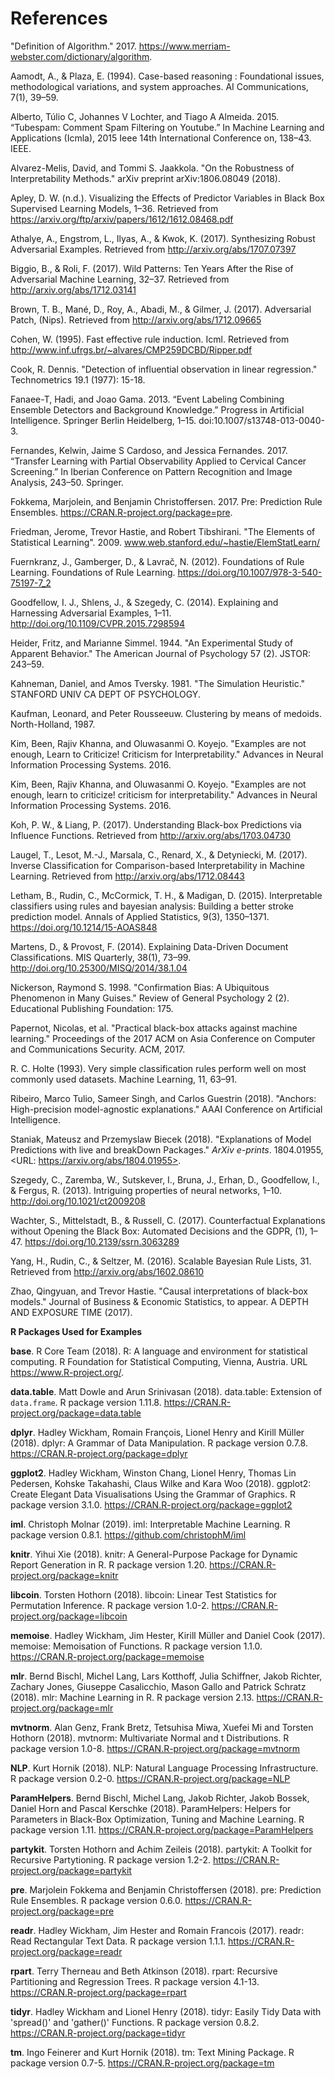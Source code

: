 # References 
<!-- Generated automatically, please don't edit manually! -->

"Definition of Algorithm." 2017. https://www.merriam-webster.com/dictionary/algorithm.

Aamodt, A., & Plaza, E. (1994). Case-based reasoning : Foundational issues, methodological variations, and system approaches. AI Communications, 7(1), 39–59.

Alberto, Túlio C, Johannes V Lochter, and Tiago A Almeida. 2015. “Tubespam: Comment Spam Filtering on Youtube.” In Machine Learning and Applications (Icmla), 2015 Ieee 14th International Conference on, 138–43. IEEE.

Alvarez-Melis, David, and Tommi S. Jaakkola. "On the Robustness of Interpretability Methods." arXiv preprint arXiv:1806.08049 (2018).

Apley, D. W. (n.d.). Visualizing the Effects of Predictor Variables in Black Box Supervised Learning Models, 1–36. Retrieved from https://arxiv.org/ftp/arxiv/papers/1612/1612.08468.pdf

Athalye, A., Engstrom, L., Ilyas, A., & Kwok, K. (2017). Synthesizing Robust Adversarial Examples. Retrieved from http://arxiv.org/abs/1707.07397

Biggio, B., & Roli, F. (2017). Wild Patterns: Ten Years After the Rise of Adversarial Machine Learning, 32–37. Retrieved from http://arxiv.org/abs/1712.03141

Brown, T. B., Mané, D., Roy, A., Abadi, M., & Gilmer, J. (2017). Adversarial Patch, (Nips). Retrieved from http://arxiv.org/abs/1712.09665

Cohen, W. (1995). Fast effective rule induction. Icml. Retrieved from http://www.inf.ufrgs.br/~alvares/CMP259DCBD/Ripper.pdf

Cook, R. Dennis. "Detection of influential observation in linear regression." Technometrics 19.1 (1977): 15-18.

Fanaee-T, Hadi, and Joao Gama. 2013. “Event Labeling Combining Ensemble Detectors and Background Knowledge.” Progress in Artificial Intelligence. Springer Berlin Heidelberg, 1–15. doi:10.1007/s13748-013-0040-3.

Fernandes, Kelwin, Jaime S Cardoso, and Jessica Fernandes. 2017. “Transfer Learning with Partial Observability Applied to Cervical Cancer Screening.” In Iberian Conference on Pattern Recognition and Image Analysis, 243–50. Springer.

Fokkema, Marjolein, and Benjamin Christoffersen. 2017. Pre: Prediction Rule Ensembles. https://CRAN.R-project.org/package=pre.

Friedman, Jerome, Trevor Hastie, and Robert Tibshirani. "The Elements of Statistical Learning". 2009. www.web.stanford.edu/~hastie/ElemStatLearn/

Fuernkranz, J., Gamberger, D., & Lavrač, N. (2012). Foundations of Rule Learning. Foundations of Rule Learning. https://doi.org/10.1007/978-3-540-75197-7_2

Goodfellow, I. J., Shlens, J., & Szegedy, C. (2014). Explaining and Harnessing Adversarial Examples, 1–11. http://doi.org/10.1109/CVPR.2015.7298594

Heider, Fritz, and Marianne Simmel. 1944. "An Experimental Study of Apparent Behavior." The American Journal of Psychology 57 (2). JSTOR: 243–59.

Kahneman, Daniel, and Amos Tversky. 1981. "The Simulation Heuristic." STANFORD UNIV CA DEPT OF PSYCHOLOGY.

Kaufman, Leonard, and Peter Rousseeuw. Clustering by means of medoids. North-Holland, 1987.

Kim, Been, Rajiv Khanna, and Oluwasanmi O. Koyejo. "Examples are not enough, Learn to Criticize! Criticism for Interpretability." Advances in Neural Information Processing Systems. 2016.

Kim, Been, Rajiv Khanna, and Oluwasanmi O. Koyejo. "Examples are not enough, learn to criticize! criticism for interpretability." Advances in Neural Information Processing Systems. 2016.

Koh, P. W., & Liang, P. (2017). Understanding Black-box Predictions via Influence Functions. Retrieved from http://arxiv.org/abs/1703.04730

Laugel, T., Lesot, M.-J., Marsala, C., Renard, X., & Detyniecki, M. (2017). Inverse Classification for Comparison-based Interpretability in Machine Learning. Retrieved from http://arxiv.org/abs/1712.08443

Letham, B., Rudin, C., McCormick, T. H., & Madigan, D. (2015). Interpretable classifiers using rules and bayesian analysis: Building a better stroke prediction model. Annals of Applied Statistics, 9(3), 1350–1371. https://doi.org/10.1214/15-AOAS848

Martens, D., & Provost, F. (2014). Explaining Data-Driven Document Classifications. MIS Quarterly, 38(1), 73–99. http://doi.org/10.25300/MISQ/2014/38.1.04

Nickerson, Raymond S. 1998. "Confirmation Bias: A Ubiquitous Phenomenon in Many Guises." Review of General Psychology 2 (2). Educational Publishing Foundation: 175.

Papernot, Nicolas, et al. "Practical black-box attacks against machine learning." Proceedings of the 2017 ACM on Asia Conference on Computer and Communications Security. ACM, 2017.

R. C. Holte (1993). Very simple classification rules perform well on most commonly used datasets. Machine Learning, 11, 63–91.

Ribeiro, Marco Tulio, Sameer Singh, and Carlos Guestrin (2018). "Anchors: High-precision model-agnostic explanations." AAAI Conference on Artificial Intelligence.

Staniak, Mateusz and Przemyslaw Biecek (2018). "Explanations of Model Predictions with live and breakDown Packages." _ArXiv e-prints_. 1804.01955, <URL: https://arxiv.org/abs/1804.01955>.

Szegedy, C., Zaremba, W., Sutskever, I., Bruna, J., Erhan, D., Goodfellow, I., & Fergus, R. (2013). Intriguing properties of neural networks, 1–10. http://doi.org/10.1021/ct2009208

Wachter, S., Mittelstadt, B., & Russell, C. (2017). Counterfactual Explanations without Opening the Black Box: Automated Decisions and the GDPR, (1), 1–47. https://doi.org/10.2139/ssrn.3063289

Yang, H., Rudin, C., & Seltzer, M. (2016). Scalable Bayesian Rule Lists, 31. Retrieved from http://arxiv.org/abs/1602.08610

Zhao, Qingyuan, and Trevor Hastie. "Causal interpretations of black-box models." Journal of Business & Economic Statistics, to appear. A DEPTH AND EXPOSURE TIME (2017).

**R Packages Used for Examples**

**base**. R Core Team (2018). R: A language and environment for statistical computing. R Foundation for Statistical Computing, Vienna, Austria. URL https://www.R-project.org/.

**data.table**. Matt Dowle and Arun Srinivasan (2018). data.table: Extension of `data.frame`. R package version 1.11.8. https://CRAN.R-project.org/package=data.table

**dplyr**. Hadley Wickham, Romain François, Lionel Henry and Kirill Müller (2018). dplyr: A Grammar of Data Manipulation. R package version 0.7.8. https://CRAN.R-project.org/package=dplyr

**ggplot2**. Hadley Wickham, Winston Chang, Lionel Henry, Thomas Lin Pedersen, Kohske Takahashi, Claus Wilke and Kara Woo (2018). ggplot2: Create Elegant Data Visualisations Using the Grammar of Graphics. R package version 3.1.0. https://CRAN.R-project.org/package=ggplot2

**iml**. Christoph Molnar (2019). iml: Interpretable Machine Learning. R package version 0.8.1. https://github.com/christophM/iml

**knitr**. Yihui Xie (2018). knitr: A General-Purpose Package for Dynamic Report Generation in R. R package version 1.20. https://CRAN.R-project.org/package=knitr

**libcoin**. Torsten Hothorn (2018). libcoin: Linear Test Statistics for Permutation Inference. R package version 1.0-2. https://CRAN.R-project.org/package=libcoin

**memoise**. Hadley Wickham, Jim Hester, Kirill Müller and Daniel Cook (2017). memoise: Memoisation of Functions. R package version 1.1.0. https://CRAN.R-project.org/package=memoise

**mlr**. Bernd Bischl, Michel Lang, Lars Kotthoff, Julia Schiffner, Jakob Richter, Zachary Jones, Giuseppe Casalicchio, Mason Gallo and Patrick Schratz (2018). mlr: Machine Learning in R. R package version 2.13. https://CRAN.R-project.org/package=mlr

**mvtnorm**. Alan Genz, Frank Bretz, Tetsuhisa Miwa, Xuefei Mi and Torsten Hothorn (2018). mvtnorm: Multivariate Normal and t Distributions. R package version 1.0-8. https://CRAN.R-project.org/package=mvtnorm

**NLP**. Kurt Hornik (2018). NLP: Natural Language Processing Infrastructure. R package version 0.2-0. https://CRAN.R-project.org/package=NLP

**ParamHelpers**. Bernd Bischl, Michel Lang, Jakob Richter, Jakob Bossek, Daniel Horn and Pascal Kerschke (2018). ParamHelpers: Helpers for Parameters in Black-Box Optimization, Tuning and
Machine Learning. R package version 1.11. https://CRAN.R-project.org/package=ParamHelpers

**partykit**. Torsten Hothorn and Achim Zeileis (2018). partykit: A Toolkit for Recursive Partytioning. R package version 1.2-2. https://CRAN.R-project.org/package=partykit

**pre**. Marjolein Fokkema and Benjamin Christoffersen (2018). pre: Prediction Rule Ensembles. R package version 0.6.0. https://CRAN.R-project.org/package=pre

**readr**. Hadley Wickham, Jim Hester and Romain Francois (2017). readr: Read Rectangular Text Data. R package version 1.1.1. https://CRAN.R-project.org/package=readr

**rpart**. Terry Therneau and Beth Atkinson (2018). rpart: Recursive Partitioning and Regression Trees. R package version 4.1-13. https://CRAN.R-project.org/package=rpart

**tidyr**. Hadley Wickham and Lionel Henry (2018). tidyr: Easily Tidy Data with 'spread()' and 'gather()' Functions. R package version 0.8.2. https://CRAN.R-project.org/package=tidyr

**tm**. Ingo Feinerer and Kurt Hornik (2018). tm: Text Mining Package. R package version 0.7-5. https://CRAN.R-project.org/package=tm

